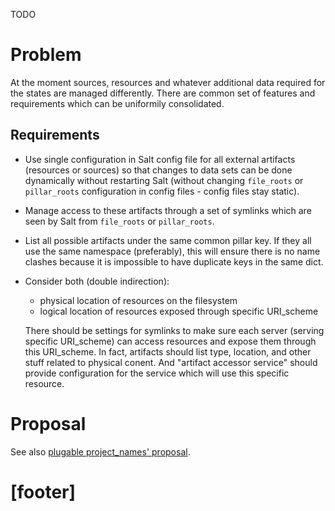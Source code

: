 TODO

# Problem #

At the moment sources, resources and whatever additional data required for
the states are managed differently. There are common set of features and
requirements which can be uniformily consolidated.

## Requirements ##

*   Use single configuration in Salt config file for all external artifacts
    (resources or sources) so that changes to data sets can be done dynamically
    without restarting Salt (without changing `file_roots` or `pillar_roots`
    configuration in config files - config files stay static).

*   Manage access to these artifacts through a set of symlinks which are
    seen by Salt from `file_roots` or `pillar_roots`.

*   List all possible artifacts under the same common pillar key.
    If they all use the same namespace (preferably), this will ensure there
    is no name clashes because it is impossible to have duplicate keys
    in the same dict.

*   Consider both (double indirection):
    *   physical location of resources on the filesystem
    *   logical location of resources exposed through specific URI_scheme

    There should be settings for symlinks to make sure each server (serving
    specific URI_scheme) can access resources and expose them through this
    URI_scheme.
    In fact, artifacts should list type, location, and other stuff related
    to physical conent. And "artifact accessor service" should provide
    configuration for the service which will use this specific resource.

# Proposal #

See also [plugable project_names' proposal][1].

# [footer] #

[1]: docs/todo/plugable_project_names.md#proposal

